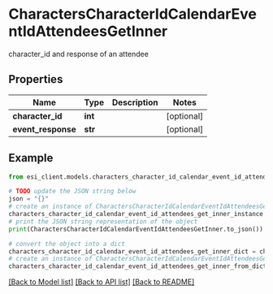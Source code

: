 # CharactersCharacterIdCalendarEventIdAttendeesGetInner

character_id and response of an attendee

## Properties

Name | Type | Description | Notes
------------ | ------------- | ------------- | -------------
**character_id** | **int** |  | [optional] 
**event_response** | **str** |  | [optional] 

## Example

```python
from esi_client.models.characters_character_id_calendar_event_id_attendees_get_inner import CharactersCharacterIdCalendarEventIdAttendeesGetInner

# TODO update the JSON string below
json = "{}"
# create an instance of CharactersCharacterIdCalendarEventIdAttendeesGetInner from a JSON string
characters_character_id_calendar_event_id_attendees_get_inner_instance = CharactersCharacterIdCalendarEventIdAttendeesGetInner.from_json(json)
# print the JSON string representation of the object
print(CharactersCharacterIdCalendarEventIdAttendeesGetInner.to_json())

# convert the object into a dict
characters_character_id_calendar_event_id_attendees_get_inner_dict = characters_character_id_calendar_event_id_attendees_get_inner_instance.to_dict()
# create an instance of CharactersCharacterIdCalendarEventIdAttendeesGetInner from a dict
characters_character_id_calendar_event_id_attendees_get_inner_from_dict = CharactersCharacterIdCalendarEventIdAttendeesGetInner.from_dict(characters_character_id_calendar_event_id_attendees_get_inner_dict)
```
[[Back to Model list]](../README.md#documentation-for-models) [[Back to API list]](../README.md#documentation-for-api-endpoints) [[Back to README]](../README.md)


